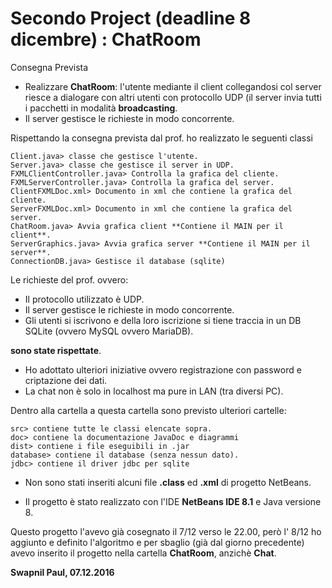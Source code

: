 # Secondo Project (deadline 8 dicembre) : ChatRoom

Consegna Prevista 
- Realizzare **ChatRoom**: l'utente mediante il client collegandosi col server riesce a dialogare con altri utenti con protocollo UDP (il server invia tutti i pacchetti in modalità **broadcasting**. 
- Il server gestisce le richieste in modo concorrente.


Rispettando la consegna prevista dal prof. ho realizzato le seguenti classi
```
Client.java> classe che gestisce l'utente.
Server.java> classe che gestisce il server in UDP.
FXMLClientController.java> Controlla la grafica del cliente.
FXMLServerController.java> Controlla la grafica del server.
ClientFXMLDoc.xml> Documento in xml che contiene la grafica del cliente. 
ServerFXMLDoc.xml> Documento in xml che contiene la grafica del server. 
ChatRoom.java> Avvia grafica client **Contiene il MAIN per il client**.
ServerGraphics.java> Avvia grafica server **Contiene il MAIN per il server**.
ConnectionDB.java> Gestisce il database (sqlite)
```
Le richieste del prof. ovvero:

- Il protocollo utilizzato è UDP.
- Il server gestisce le richieste in modo concorrente.
- Gli utenti si iscrivono e della loro iscrizione si tiene traccia in un DB SQLite (ovvero MySQL ovvero MariaDB).

**sono state rispettate**.

- Ho adottato ulteriori iniziative ovvero registrazione con password e criptazione dei dati.
- La chat non è solo in localhost ma pure in LAN (tra diversi PC).



Dentro alla cartella a questa cartella sono previsto ulteriori cartelle:
```
src> contiene tutte le classi elencate sopra.
doc> contiene la documentazione JavaDoc e diagrammi
dist> contiene i file eseguibili in .jar
database> contiene il database (senza nessun dato).
jdbc> contiene il driver jdbc per sqlite

```

- Non sono stati inseriti alcuni file **.class** ed **.xml** di progetto NetBeans.

- Il progetto è stato realizzato con l'IDE **NetBeans IDE 8.1** e Java versione 8.


Questo progetto l'avevo già cosegnato il 7/12 verso le 22.00, però l' 8/12 ho aggiunto e definito l'algoritmo e per sbaglio (già dal giorno precedente) avevo inserito il progetto nella cartella **ChatRoom**, anzichè **Chat**.



**Swapnil Paul, 07.12.2016**
